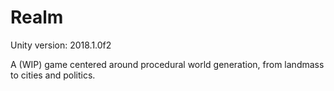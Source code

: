 # Realm

Unity version: 2018.1.0f2

A (WIP) game centered around procedural world generation, from landmass to cities and politics.